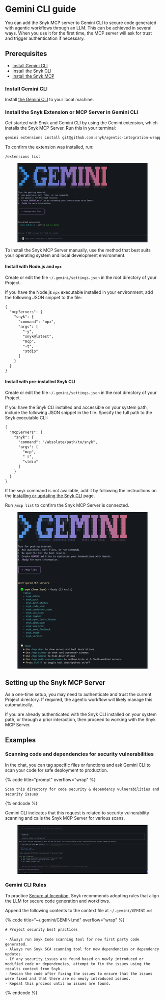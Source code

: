# Gemini CLI guide

You can add the Snyk MCP server to Gemini CLI to secure code generated with agentic workflows through an LLM. This can be achieved in several ways. When you use it for the first time, the MCP server will ask for trust and trigger authentication if necessary.

## Prerequisites

* [Install Gemini CLI](gemini-cli-guide.md#install-gemini-cli)
* [Install the Snyk CLI](../../../developer-tools/snyk-cli/install-or-update-the-snyk-cli/)
* [Install the Snyk MCP](gemini-cli-guide.md#install-the-snyk-extension-or-mcp-server-in-gemini-cli)

### Install Gemini CLI

Install [the Gemini CLI](https://github.com/google-gemini/gemini-cli?tab=readme-ov-file) to your local machine.&#x20;

### Install the Snyk Extension or MCP Server in Gemini CLI

Get started with Snyk and Gemini CLI by using the Gemini extension, which installs the Snyk MCP Server. Run this in your terminal:

```sh
gemini extensions install git@github.com:snyk/agentic-integration-wrappers
```

To confirm the extension was installed, run:

```
/extensions list
```

<figure><img src="../../../.gitbook/assets/image (483).png" alt=""><figcaption></figcaption></figure>



To install the Snyk MCP Server manually, use the method that best suits your operating system and local development environment.

#### Install with Node.js and `npx`

Create or edit the file `~/.gemini/settings.json` in the root directory of your Project.

If you have the Node.js `npx` executable installed in your environment, add the following JSON snippet to the file:

```json5
{
  "mcpServers": {
    "snyk": {
      "command": "npx",
      "args": [
        "-y",
        "snyk@latest",
        "mcp",
        "-t",
        "stdio"
      ]
    }
  }
}
```

#### Install with pre-installed Snyk CLI

Create or edit the file `~/.gemini/settings.json` in the root directory of your Project.

If you have the Snyk CLI installed and accessible on your system path, include the following JSON snippet in the file. Specify the full path to the Snyk executable CLI:

```json5
{
  "mcpServers": {
    "snyk": {
      "command": "/absolute/path/to/snyk",
      "args": [
        "mcp",
        "-t",
        "stdio"
      ]
    }
  }
}

```

If the `snyk` command is not available, add it by following the instructions on the [Installing or updating the Snyk CLI](../../../developer-tools/snyk-cli/install-or-update-the-snyk-cli/) page.&#x20;

Run `/mcp list` to confirm the Snyk MCP Server is connected.

<figure><img src="../../../.gitbook/assets/image (1) (3).png" alt=""><figcaption></figcaption></figure>

## Setting up the Snyk MCP Server

As a one-time setup, you may need to authenticate and trust the current Project directory. If required, the agentic workflow will likely manage this automatically.

If you are already authenticated with the Snyk CLI installed on your system path, or through a prior interaction, then proceed to working with the Snyk MCP Server.

## Examples

### Scanning code and dependencies for security vulnerabilities

In the chat, you can tag specific files or functions and ask Gemini CLI to scan your code for safe deployment to production.

{% code title="prompt" overflow="wrap" %}
```
Scan this directory for code security & dependency vulnerabilities and security issues
```
{% endcode %}

Gemini CLI indicates that this request is related to security vulnerability scanning and calls the Snyk MCP Server for various scans.

<figure><img src="../../../.gitbook/assets/image (2) (1).png" alt=""><figcaption></figcaption></figure>

### Gemini CLI Rules

To practice [Secure at Inception](https://snyk.io/solutions/secure-ai-generated-code/), Snyk recommends adopting rules that align the LLM for secure code generation and workflows.

&#x20;Append the following contents to the context file at `~/.gemini/GEMINI.md`

{% code title="~/.gemini/GEMINI.md" overflow="wrap" %}
```
# Project security best practices

- Always run Snyk Code scanning tool for new first party code generated.
- Always run Snyk SCA scanning tool for new dependencies or dependency updates.
- If any security issues are found based on newly introduced or modified code or dependencies, attempt to fix the issues using the results context from Snyk.
- Rescan the code after fixing the issues to ensure that the issues were fixed and that there are no newly introduced issues.
- Repeat this process until no issues are found.
```
{% endcode %}



